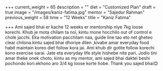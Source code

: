 +++
current_weight = 65
description = ""
diet = "Customized Plan"
draft = true
image = "/images/kaniz-fatima.jpg"
mentor = "Sajedur Rahman"
previous_weight = 58
time = "12 Weeks"
title = "Kaniz Fatima"

+++
Ami sajed bhai er kache 12 weeks er mentorship niye 7kg loose korechi. Khub je mota chilam ta noi, kintu mone hocchilo out of control e chole jacchi. Eka motivation pacchilam naa, guide line tao eto net gheteo clear chilona.kintu sajed bhai dhoriye dilen ,kivabe amar everyday food habit maintain koreo diet follow kora jai. Ami khub dir gotite follow korechi kono exercise sarai. Jate eta everyday life style hishebe nite pari. Jodio tini amar theke onek choto, kintu as my mentor, ami sajed bhai daktei beshi pochondo kori.ekhono aro 3/4 kg loose korte hobe. Thank you sajed bhai😊